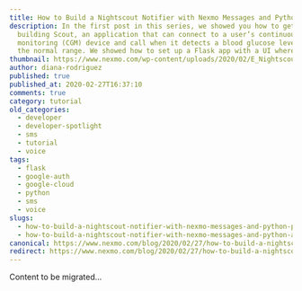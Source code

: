 ```yaml
---
title: How to Build a Nightscout Notifier with Nexmo Messages and Python – Part Two
description: In the first post in this series, we showed you how to get started
  building Scout, an application that can connect to a user’s continuous glucose
  monitoring (CGM) device and call when it detects a blood glucose level outside
  the normal range. We showed how to set up a Flask app with a UI where […]
thumbnail: https://www.nexmo.com/wp-content/uploads/2020/02/E_Nightscout-Notifier_Part2_1200x600.png
author: diana-rodriguez
published: true
published_at: 2020-02-27T16:37:10
comments: true
category: tutorial
old_categories:
  - developer
  - developer-spotlight
  - sms
  - tutorial
  - voice
tags:
  - flask
  - google-auth
  - google-cloud
  - python
  - sms
  - voice
slugs:
  - how-to-build-a-nightscout-notifier-with-nexmo-messages-and-python-part-two-dr
  - how-to-build-a-nightscout-notifier-with-nexmo-messages-and-python-and8211-part-two
canonical: https://www.nexmo.com/blog/2020/02/27/how-to-build-a-nightscout-notifier-with-nexmo-messages-and-python-part-two-dr
redirect: https://www.nexmo.com/blog/2020/02/27/how-to-build-a-nightscout-notifier-with-nexmo-messages-and-python-part-two-dr
---
```

Content to be migrated...